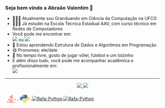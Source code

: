 ### Seja bem vindo a Abraão Valentim 👋

- 👩🏻‍🎓 Atualmente sou Granduando em Ciência da Computação na UFCG
- 👩🏻‍💻 Já estudei na Escola Tecnica Estadual AAV, com curso técnico em Redes de Computadores
- Você pode me encontrar em: <br>
 <a href = "mailto:abraao.araujo@ccc.ufcg.edu.br"><img src="https://img.shields.io/badge/-Gmail-%23333?style=for-the-badge&logo=gmail&logoColor=white" target="_blank"></a> ou <a href="https://www.instagram.com/_abroni/" target="_blank"><img src="https://img.shields.io/badge/-Instagram-%23E4405F?style=for-the-badge&logo=instagram&logoColor=white" target="_blank"></a>
- 🌱 Estou aprendendo Estrutura de Dados e Algoritmos em Programação
- 😄 Pronomes: ele/dele
- 🥳 No tempo livre, gosto de jogar vôlei, futebol e um lolzinho
- E além disso tudo, você pode me acompanhar acadêmica e profissionalmente em: <br>
 <a href="https://www.linkedin.com/in/abra%C3%A3o-valentim-a71a31206/" target="_blank"><img src="https://img.shields.io/badge/-LinkedIn-%230077B5?style=for-the-badge&logo=linkedin&logoColor=white" target="_blank"></a> 
<hr>
<div align="center">
  <a href="https://github.com/abraaovalentim">
  <img height="170em" src="https://github-readme-stats.vercel.app/api?username=abraaovalentim&show_icons=true&theme=dracula&include_all_commits=true&count_private=true"/>
  <img height="170em" src="https://github-readme-stats.vercel.app/api/top-langs/?username=abraaovalentim&layout=compact&langs_count=7&theme=dracula"/>
</div>
  
  <div style="display: inline_block"><br>
  <img align="center" alt="Rafa-Js" height="30" width="40" src="https://raw.githubusercontent.com/devicons/devicon/master/icons/java/java-plain.svg">
  <img align="center" alt="Rafa-Python" height="30" width="40" src="https://raw.githubusercontent.com/devicons/devicon/master/icons/python/python-original.svg">
  <img align="center" alt="Rafa-Python" height="30" width="40" src="https://cdn.jsdelivr.net/gh/devicons/devicon/icons/jupyter/jupyter-original-wordmark.svg" />
  <img align="center" alt="Rafa-Python" height="30" width="40" src="https://cdn.jsdelivr.net/gh/devicons/devicon/icons/arduino/arduino-original-wordmark.svg" />        
</div>
  
  ##

